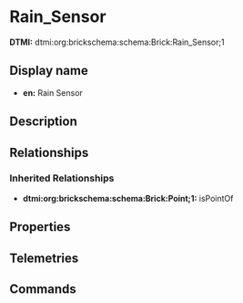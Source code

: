 # Rain_Sensor
**DTMI:** dtmi:org:brickschema:schema:Brick:Rain_Sensor;1
## Display name
- **en:** Rain Sensor
## Description
## Relationships
### Inherited Relationships
* **dtmi:org:brickschema:schema:Brick:Point;1:** isPointOf
## Properties
## Telemetries
## Commands
